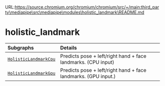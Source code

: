URL:https://source.chromium.org/chromium/chromium/src/+/main:third_party\mediapipe\src\mediapipe\modules\holistic_landmark\README.md
# holistic_landmark

Subgraphs|Details
:--- | :---
[`HolisticLandmarkCpu`](https://github.com/google-ai-edge/mediapipe/tree/master/mediapipe/modules/holistic_landmark/holistic_landmark_cpu.pbtxt)| Predicts pose + left/right hand + face landmarks. (CPU input)
[`HolisticLandmarkGpu`](https://github.com/google-ai-edge/mediapipe/tree/master/mediapipe/modules/holistic_landmark/holistic_landmark_gpu.pbtxt)| Predicts pose + left/right hand + face landmarks. (GPU input.)
